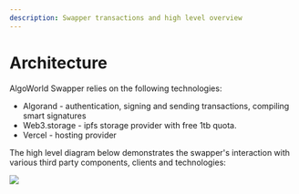 ```yaml
---
description: Swapper transactions and high level overview
---
```


# Architecture

AlgoWorld Swapper relies on the following technologies:

* Algorand - authentication, signing and sending transactions, compiling smart signatures
* Web3.storage - ipfs storage provider with free 1tb quota.
* Vercel - hosting provider

The high level diagram below demonstrates the swapper's interaction with various third party components, clients and technologies:

![](<../.gitbook/assets/algoworld\_swapper\_architecture (1).png>)
